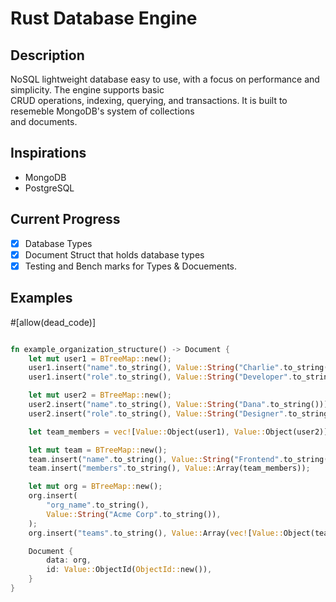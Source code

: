 # Rust Database Engine

## Description
NoSQL lightweight database easy to use, with a focus on performance and simplicity. The engine supports basic  
CRUD operations, indexing, querying, and transactions. It is built to resemeble MongoDB's system of collections  
and documents.

## Inspirations
- MongoDB
- PostgreSQL

## Current Progress
- [x] Database Types
- [x] Document Struct that holds database types
- [x] Testing and Bench  marks for Types & Docuements.

## Examples
#[allow(dead_code)]
```rust

fn example_organization_structure() -> Document {
    let mut user1 = BTreeMap::new();
    user1.insert("name".to_string(), Value::String("Charlie".to_string()));
    user1.insert("role".to_string(), Value::String("Developer".to_string()));

    let mut user2 = BTreeMap::new();
    user2.insert("name".to_string(), Value::String("Dana".to_string()));
    user2.insert("role".to_string(), Value::String("Designer".to_string()));

    let team_members = vec![Value::Object(user1), Value::Object(user2)];

    let mut team = BTreeMap::new();
    team.insert("name".to_string(), Value::String("Frontend".to_string()));
    team.insert("members".to_string(), Value::Array(team_members));

    let mut org = BTreeMap::new();
    org.insert(
        "org_name".to_string(),
        Value::String("Acme Corp".to_string()),
    );
    org.insert("teams".to_string(), Value::Array(vec![Value::Object(team)]));

    Document {
        data: org,
        id: Value::ObjectId(ObjectId::new()),
    }
}
```


